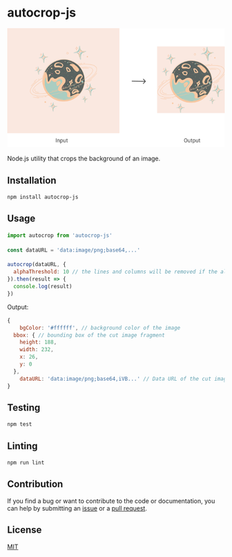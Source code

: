 # autocrop-js

![Illustration of how autocrop-js works](illustration.png)

Node.js utility that crops the background of an image.

## Installation

```bash
npm install autocrop-js
```

## Usage

```js
import autocrop from 'autocrop-js'

const dataURL = 'data:image/png;base64,...'

autocrop(dataURL, {
  alphaThreshold: 10 // the lines and columns will be removed if the alpha channel is below the specified value (0-255). Default: 0
}).then(result => {
  console.log(result)
})
```

Output:

```js
{
	bgColor: '#ffffff', // background color of the image
  bbox: { // bounding box of the cut image fragment
    height: 188,
    width: 232,
    x: 26,
    y: 0
  },
	dataURL: 'data:image/png;base64,iVB...' // Data URL of the cut image fragment
}
```

## Testing

```bash
npm test
```

## Linting

```bash
npm run lint
```

## Contribution

If you find a bug or want to contribute to the code or documentation, you can help by submitting an [issue](https://github.com/freearhey/autocrop-js/issues) or a [pull request](https://github.com/freearhey/autocrop-js/pulls).

## License

[MIT](http://opensource.org/licenses/MIT)

